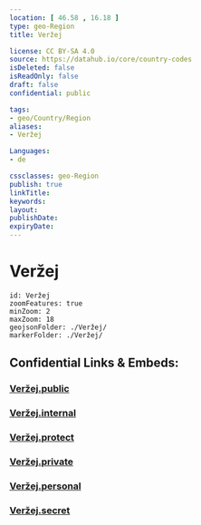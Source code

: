 ```yaml
---
location: [ 46.58 , 16.18 ] 
type: geo-Region
title: Veržej

license: CC BY-SA 4.0
source: https://datahub.io/core/country-codes
isDeleted: false
isReadOnly: false
draft: false
confidential: public

tags:
- geo/Country/Region
aliases:
- Veržej

Languages:
- de

cssclasses: geo-Region
publish: true
linkTitle: 
keywords: 
layout: 
publishDate: 
expiryDate: 
---
```


# Veržej

```leaflet
id: Veržej
zoomFeatures: true 
minZoom: 2 
maxZoom: 18
geojsonFolder: ./Veržej/
markerFolder: ./Veržej/
```


## Confidential Links & Embeds: 

### [Veržej.public](/_public/\Earth\Continent\Europe\Europe~Central\Slovenia\Regions~Slovenia\Pomurska\counties~PomurskaVeržej.public.md) 

### [Veržej.internal](/_internal/\Earth\Continent\Europe\Europe~Central\Slovenia\Regions~Slovenia\Pomurska\counties~PomurskaVeržej.internal.md) 

### [Veržej.protect](/_protect/\Earth\Continent\Europe\Europe~Central\Slovenia\Regions~Slovenia\Pomurska\counties~PomurskaVeržej.protect.md) 

### [Veržej.private](/_private/\Earth\Continent\Europe\Europe~Central\Slovenia\Regions~Slovenia\Pomurska\counties~PomurskaVeržej.private.md) 

### [Veržej.personal](/_personal/\Earth\Continent\Europe\Europe~Central\Slovenia\Regions~Slovenia\Pomurska\counties~PomurskaVeržej.personal.md) 

### [Veržej.secret](/_secret/\Earth\Continent\Europe\Europe~Central\Slovenia\Regions~Slovenia\Pomurska\counties~PomurskaVeržej.secret.md)

